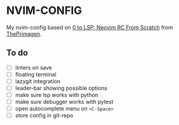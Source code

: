 # NVIM-CONFIG

My nvim-config based on [0 to LSP: Neovim RC From Scratch](https://www.youtube.com/watch?v=w7i4amO_zaE) from [ThePrimagen](https://github.com/ThePrimeagen).


## To do

- [ ] linters on save
- [ ] floating terminal
- [ ] lazygit integration
- [ ] leader-bar showing possible options
- [ ] make sure lsp works with python
- [ ] make sure debugger works with pytest
- [ ] open autocomplete menu on `<C-Space>`
- [ ] store config in git-repo
